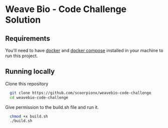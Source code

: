# Weave Bio - Code Challenge Solution



## Requirements

You'll need to have [docker](https://docs.docker.com/engine/install/) and [docker compose](https://docs.docker.com/compose/install/) installed in your machine to run this project.

## Running locally

Clone this repository

```bash
  git clone https://github.com/scoorpionx/weavebio-code-challenge
  cd weavebio-code-challenge
```

Give permission to the build.sh file and run it.

```bash
  chmod +x build.sh
  ./build.sh
```

